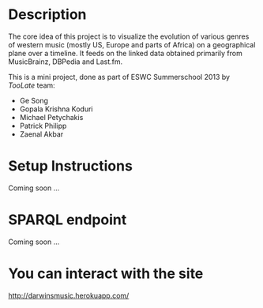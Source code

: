 Description
===========
The core idea of this project is to visualize the evolution of various genres of western music (mostly US, Europe and parts of Africa) on a geographical plane over a timeline. It feeds on the linked data obtained primarily from MusicBrainz, DBPedia and Last.fm.

This is a mini project, done as part of ESWC Summerschool 2013 by _TooLate_ team:

* Ge Song
* Gopala Krishna Koduri
* Michael Petychakis
* Patrick Philipp
* Zaenal Akbar

Setup Instructions
==================

Coming soon ...


SPARQL endpoint
===============

Coming soon ...


You can interact with the site
===============================

http://darwinsmusic.herokuapp.com/